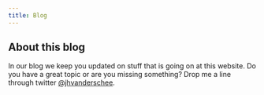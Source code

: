 ```yaml
---
title: Blog
---
```

## About this blog

In our blog we keep you updated on stuff that is going on at this website. Do you have a great topic or are you missing something? Drop me a line through twitter [@jhvanderschee](https://twitter.com/jhvanderschee).
